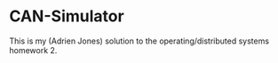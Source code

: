 # CAN-Simulator
This is my (Adrien Jones) solution to the operating/distributed systems homework 2.
